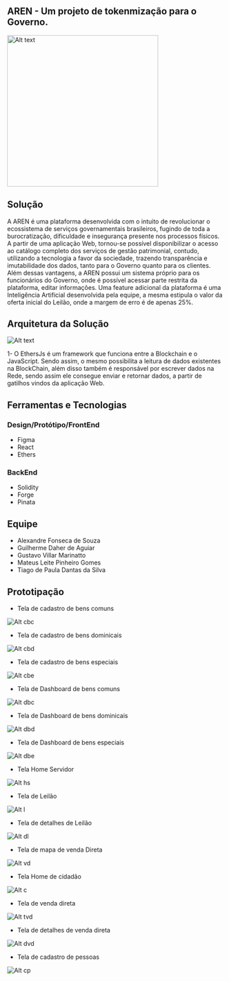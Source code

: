 ## AREN - Um projeto de tokenmização para o Governo.
<img width="350px" height="350px" src="/src/assets/logo.png" alt="Alt text" title="Logo">

## Solução
A AREN é uma plataforma desenvolvida com o intuito de revolucionar o ecossistema de serviços governamentais brasileiros, fugindo de toda a burocratização, dificuldade e insegurança presente nos processos físicos. A partir de uma aplicação Web, tornou-se possível disponibilizar o acesso ao catálogo completo dos serviços de gestão patrimonial, contudo, utilizando a tecnologia a favor da sociedade, trazendo transparência e imutabilidade dos dados, tanto para o Governo quanto para os clientes. Além dessas vantagens, a AREN possui um sistema próprio para os funcionários do Governo, onde é possível acessar parte restrita da plataforma, editar informações. Uma feature adicional da plataforma é uma Inteligência Artificial desenvolvida pela equipe, a mesma estipula o valor da oferta inicial do Leilão, onde a margem de erro é de apenas 25%.

## Arquitetura da Solução
<img src="/src/assets/arquitetura.jpg" alt="Alt text" title="Logo">

1- O EthersJs é um framework que funciona entre a Blockchain e o JavaScript. Sendo assim, o mesmo possibilita a leitura de dados existentes na BlockChain, além disso também é responsável por escrever dados na Rede, sendo assim ele consegue enviar e retornar dados, a partir de gatilhos vindos da aplicação Web.

## Ferramentas e Tecnologias 

### Design/Protótipo/FrontEnd

- Figma
- React
- Ethers

### BackEnd
- Solidity
- Forge
- Pinata

## Equipe

- Alexandre Fonseca de Souza
- Guilherme Daher de Aguiar
- Gustavo Villar Marinatto
- Mateus Leite Pinheiro Gomes
- Tiago de Paula Dantas da Silva

## Prototipação

- Tela de cadastro de bens comuns
<img src="/src/assets/cadastrocomum.jpg" alt="Alt cbc" title="cadastro comum">

- Tela de cadastro de bens dominicais
<img src="/src/assets/cadastroDominical.jpg" alt="Alt cbd" title="cadastro dominical">

- Tela de cadastro de bens especiais
<img src="/src/assets/cadastroEspecial.jpg" alt="Alt cbe" title="cadastro especial">

- Tela de Dashboard de bens comuns 
<img src="/src/assets/dashboardComum.jpg" alt="Alt dbc" title="dashboard comum">

- Tela de Dashboard de bens dominicais
<img src="/src/assets/dashboardDominical.jpg" alt="Alt dbd" title="dashboard dominical">

- Tela de Dashboard de bens especiais
<img src="/src/assets/dashboardEspecial.jpg" alt="Alt dbe" title="dashboard especial">

- Tela Home Servidor
<img src="/src/assets/homeAdmin.jpg" alt="Alt hs" title="Home servidor">

- Tela de Leilão
<img src="/src/assets/leilao.jpg" alt="Alt l" title="tela leilao">

- Tela de detalhes de Leilão
<img src="/src/assets/leilaoDetalhes.jpg" alt="Alt dl" title="detalhes leilao">

- Tela de mapa de venda Direta
<img src="/src/assets/mapaVendaDireta.jpg" alt="Alt vd" title="mapa venda direta">

- Tela Home de cidadão
<img src="/src/assets/userHome.jpg" alt="Alt c" title="home cidadao">

- Tela de venda direta
<img src="/src/assets/vendaDireta.jpg" alt="Alt tvd" title="venda direta">

- Tela de detalhes de venda direta
<img src="/src/assets/vendaDiretaDetalhes.jpg" alt="Alt dvd" title="detalhes venda direta">

- Tela de cadastro de pessoas
<img src="/src/assets/cadastroPessoa.jpg" alt="Alt cp" title="cadastro pessoa">
